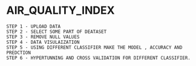 # AIR_QUALITY_INDEX
    STEP 1 - UPLOAD DATA
    STEP 2 - SELECT SOME PART OF DEATASET
    STEP 3 - REMOVE NULL VALUES
    STEP 4 - DATA VISULAIZATION
    STEP 5 - USING DIFFERENT CLASSIFIER MAKE THE MODEL , ACCURACY AND PREDCTION 
    STEP 6 - HYPERTUNNING AND CROSS VALIDATION FOR DIFFERENT CLASSIFIER.
